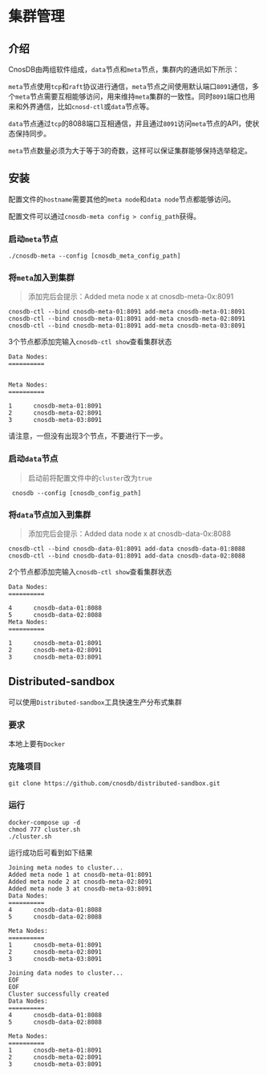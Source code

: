 # 集群管理

## 介绍

CnosDB由两组软件组成，`data`节点和`meta`节点，集群内的通讯如下所示：

`meta`节点使用`tcp`和`raft`协议进行通信，`meta`节点之间使用默认端口`8091`通信，多个`meta`节点需要互相能够访问，用来维持`meta`集群的一致性。同时`8091`端口也用来和外界通信，比如`cnosd-ctl`或`data`节点等。

`data`节点通过`tcp`的8088端口互相通信，并且通过`8091`访问`meta`节点的API，使状态保持同步。

`meta`节点数量必须为大于等于3的奇数，这样可以保证集群能够保持选举稳定。

## 安装

配置文件的`hostname`需要其他的`meta node`和`data node`节点都能够访问。

配置文件可以通过`cnosdb-meta config > config_path`获得。

### 启动`meta`节点

  ```
  ./cnosdb-meta --config [cnosdb_meta_config_path]
  ```

### 将`meta`加入到集群

  > 添加完后会提示：Added meta node x at cnosdb-meta-0x:8091
  
  ```
  cnosdb-ctl --bind cnosdb-meta-01:8091 add-meta cnosdb-meta-01:8091
  cnosdb-ctl --bind cnosdb-meta-01:8091 add-meta cnosdb-meta-02:8091
  cnosdb-ctl --bind cnosdb-meta-01:8091 add-meta cnosdb-meta-03:8091
  ```
  
  3个节点都添加完输入`cnosdb-ctl show`查看集群状态
  
  ```
  Data Nodes:
  ==========
  
  
  Meta Nodes:
  ==========
  
  1      cnosdb-meta-01:8091
  2      cnosdb-meta-02:8091
  3      cnosdb-meta-03:8091
  ```
  
  请注意，一但没有出现3个节点，不要进行下一步。

### 启动`data`节点

  > 启动前将配置文件中的`cluster`改为`true`
  
  ```
   cnosdb --config [cnosdb_config_path]
  ```

### 将`data`节点加入到集群
  
  > 添加完后会提示：Added data node x at cnosdb-data-0x:8088
  
  ```
  cnosdb-ctl --bind cnosdb-data-01:8091 add-data cnosdb-data-01:8088
  cnosdb-ctl --bind cnosdb-data-01:8091 add-data cnosdb-data-02:8088
  ```
  
  2个节点都添加完输入`cnosdb-ctl show`查看集群状态
  
  ```
  Data Nodes:
  ==========
  
  4      cnosdb-data-01:8088
  5      cnosdb-data-02:8088
  Meta Nodes:
  ==========
  
  1      cnosdb-meta-01:8091
  2      cnosdb-meta-02:8091
  3      cnosdb-meta-03:8091
  ```
## Distributed-sandbox

可以使用`Distributed-sandbox`工具快速生产分布式集群

### 要求

本地上要有`Docker`


### 克隆项目

  ```
  git clone https://github.com/cnosdb/distributed-sandbox.git
  ```
### 运行

  ```
  docker-compose up -d
  chmod 777 cluster.sh
  ./cluster.sh
  ```
  
  运行成功后可看到如下结果
  
  ```
  Joining meta nodes to cluster...
  Added meta node 1 at cnosdb-meta-01:8091
  Added meta node 2 at cnosdb-meta-02:8091
  Added meta node 3 at cnosdb-meta-03:8091
  Data Nodes:
  ==========
  4      cnosdb-data-01:8088
  5      cnosdb-data-02:8088
  
  Meta Nodes:
  ==========
  1      cnosdb-meta-01:8091
  2      cnosdb-meta-02:8091
  3      cnosdb-meta-03:8091
  
  Joining data nodes to cluster...
  EOF
  EOF
  Cluster successfully created
  Data Nodes:
  ==========
  4      cnosdb-data-01:8088
  5      cnosdb-data-02:8088
  
  Meta Nodes:
  ==========
  1      cnosdb-meta-01:8091
  2      cnosdb-meta-02:8091
  3      cnosdb-meta-03:8091
  ```
